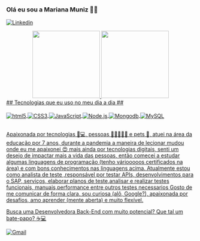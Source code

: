### Olá eu sou a Mariana Muniz 🙋‍♀️
[![Linkedin](https://img.shields.io/badge/LinkedIn-0077B5?style=for-the-badge&logo=linkedin&logoColor=white)](https://www.linkedin.com/in/mariana-muniz-desenvolvedora/)</br>
<div align="center">
  <a href="https://github.com/MarianaGSMuniz">
  <img height="180em" src="https://github-readme-stats.vercel.app/api?username=MarianaGSMuniz&show_icons=true&theme=dracula&include_all_commits=true&count_private=true"/>
  <img height="180em" src="https://github-readme-stats.vercel.app/api/top-langs/?username=marianagsmuniz&layout=compact&langs_count=7&theme=dracula"/>
</div>
## Tecnologias que eu uso no meu dia a dia ##
<div style ="display: inline_block"></br>
<img align="center" alt= "html5" src="https://img.shields.io/badge/HTML5-E34F26?style=for-the-badge&logo=html5&logoColor=white" />
<img align="center" alt= "CSS3" src="https://img.shields.io/badge/CSS3-1572B6?style=for-the-badge&logo=css3&logoColor=white" />
<img align="center" alt= "JavaScript" src="https://img.shields.io/badge/JavaScript-323330?style=for-the-badge&logo=javascript&logoColor=F7DF1E">
<img align="center" alt= "Node.js" src="https://img.shields.io/badge/Node.js-43853D?style=for-the-badge&logo=node.js&logoColor=white" />
<img align="center" alt= "Mongodb" src="https://img.shields.io/badge/MongoDB-4EA94B?style=for-the-badge&logo=mongodb&logoColor=white" />
<img align="center" alt= "MySQL" src="https://img.shields.io/badge/MySQL-005C84?style=for-the-badge&logo=mysql&logoColor=white" />

 </div> <br/>

 Apaixonada por tecnologias 📱💻, pessoas 🙍‍♀️🙎‍♂️👶 e pets 🐾, atuei na área da educação por 7 anos, durante a pandemia a maneira de lecionar mudou onde eu me apaixonei 😍 mais ainda por tecnologias digitais, senti um desejo de impactar mais a vida das pessoas, então comecei a estudar algumas linguagens de programação (tenho váriooooos certificados na área) e com bons conhecimentos nas linguagens acima.
 Atualmente estou como analista de teste ,responsável por testar APIs, desenvolvimentos para o SAP, serviços, elaborar planos de teste,analisar e realizar testes funcionais, manuais,performance entre outros testes necessarios
 Gosto de me comunicar de forma clara, sou curiosa (alô, Google?), apaixonada por desafios, amo aprender (mente aberta) e muito flexível.

Busca uma Desenvolvedora Back-End  com muito potencial?
Que tal um bate-papo? ☕💻

[![Gmail](	https://img.shields.io/badge/Gmail-D14836?style=for-the-badge&logo=gmail&logoColor=white)](mailto:maewerton60@gmail.com">)
